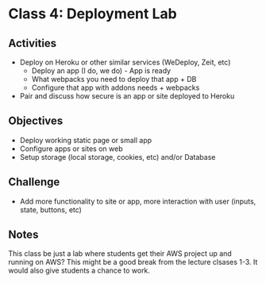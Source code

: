 
# Class 4: Deployment Lab

## Activities
  - Deploy on Heroku or other similar services (WeDeploy, Zeit, etc)
    - Deploy an app (I do, we do) - App is ready
    - What webpacks you need to deploy that app + DB
    - Configure that app with addons needs + webpacks
  - Pair and discuss how secure is an app or site deployed to Heroku

## Objectives
  - Deploy working static page or small app
  - Configure apps or sites on web
  - Setup storage (local storage, cookies, etc) and/or Database

## Challenge
  - Add more functionality to site or app, more interaction with user (inputs, state, buttons, etc)

## Notes

This class be just a lab where students get their AWS project up and running on AWS? 
This might be a good break from the lecture clsases 1-3. It would also give 
students a chance to work. 
